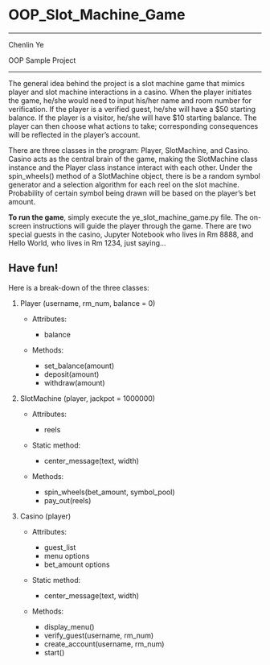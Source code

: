 # OOP_Slot_Machine_Game

***
Chenlin Ye

OOP Sample Project
***

The general idea behind the project is a slot machine game that mimics player and slot machine interactions in a casino. When the player initiates the game, he/she would need to input his/her name and room number for verification. If the player is a verified guest, he/she will have a $50 starting balance. If the player is a visitor, he/she will have $10 starting balance. The player can then choose what actions to take; corresponding consequences will be reflected in the player’s account. 

There are three classes in the program: Player, SlotMachine, and Casino. Casino acts as the central brain of the game, making the SlotMachine class instance and the Player class instance interact with each other. Under the spin_wheels() method of a SlotMachine object, there is be a random symbol generator and a selection algorithm for each reel on the slot machine. Probability of certain symbol being drawn will be based on the player’s bet amount.

**To run the game**, simply execute the ye_slot_machine_game.py file. The on-screen instructions will guide the player through the game. There are two special guests in the casino, Jupyter Notebook who lives in Rm 8888, and Hello World, who lives in Rm 1234, just saying...

Have fun!
---------

Here is a break-down of the three classes:

1. Player (username, rm_num, balance = 0)
   - Attributes:
     - balance
    
   - Methods:
     -	set_balance(amount)
     -	deposit(amount)
     -	withdraw(amount)



2. SlotMachine (player, jackpot = 1000000)
   - Attributes:
     -	reels
    
   - Static method:
     -	center_message(text, width)
    
   - Methods:
     -	spin_wheels(bet_amount, symbol_pool)
     -	pay_out(reels)
    
    
    
3. Casino (player)
   - Attributes: 
     -	guest_list
     -	menu options
     -	bet_amount options
 
   - Static method:
     -	center_message(text, width)

   - Methods:
     -	display_menu()
     -	verify_guest(username, rm_num)
     -   create_account(username, rm_num)
     -	start()
